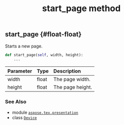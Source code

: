 ﻿---
title: start_page method
second_title: Aspose.TeX for Python via .NET API References
description: 
type: docs
weight: 150
url: /python-net/aspose.tex.presentation/device/start_page/
is_root: false
---

## start_page {#float-float}

Starts a new page.



```python
def start_page(self, width, height):
    ...
```


| Parameter | Type | Description |
| :- | :- | :- |
| width | float | The page width. |
| height | float | The page height. |



### See Also
* module [`aspose.tex.presentation`](../../)
* class [`Device`](/tex/python-net/aspose.tex.presentation/device)
